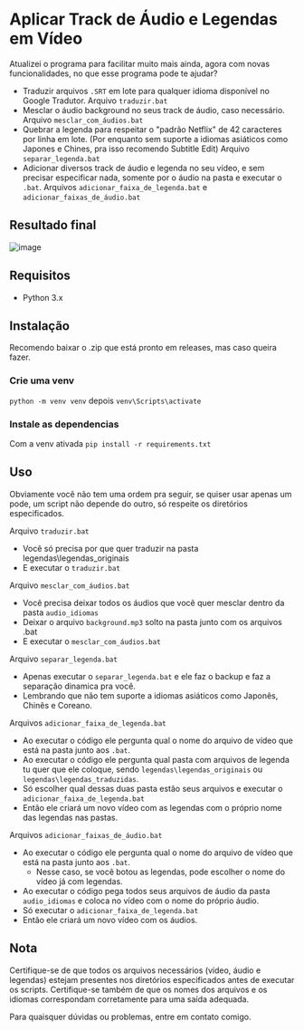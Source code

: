 # Aplicar Track de Áudio e Legendas em Vídeo
Atualizei o programa para facilitar muito mais ainda, agora com novas funcionalidades, no que esse programa pode te ajudar?

- Traduzir arquivos `.SRT` em lote para qualquer idioma disponível no Google Tradutor. Arquivo `traduzir.bat`
- Mesclar o áudio background no seus track de áudio, caso necessário. Arquivo `mesclar_com_áudios.bat`
- Quebrar a legenda para respeitar o "padrão Netflix" de 42 caracteres por linha em lote. (Por enquanto sem suporte a idiomas asiáticos como Japones e Chines, pra isso recomendo Subtitle Edit) Arquivo `separar_legenda.bat`
- Adicionar diversos track de áudio e legenda no seu vídeo, e sem precisar especificar nada, somente por o áudio na pasta e executar o `.bat`. Arquivos `adicionar_faixa_de_legenda.bat` e `adicionar_faixas_de_áudio.bat`

## Resultado final
![image](https://github.com/RafaelGodoyEbert/Adicionar_audio_e_legenda/assets/78083427/5e4a99df-597a-4930-8e34-66f688ffaef8)

## Requisitos

- Python 3.x

## Instalação
Recomendo baixar o .zip que está pronto em releases, mas caso queira fazer.

### Crie uma venv
```python -m venv venv```
depois
```venv\Scripts\activate```

### Instale as dependencias
Com a venv ativada
```pip install -r requirements.txt```

## Uso
Obviamente você não tem uma ordem pra seguir, se quiser usar apenas um pode, um script não depende do outro, só respeite os diretórios especificados.

Arquivo `traduzir.bat`
- Você só precisa por que quer traduzir na pasta legendas\legendas_originais
- E executar o `traduzir.bat`

Arquivo `mesclar_com_áudios.bat`
- Você precisa deixar todos os áudios que você quer mesclar dentro da pasta `audio_idiomas`
- Deixar o arquivo `background.mp3` solto na pasta junto com os arquivos .bat
- E executar o `mesclar_com_áudios.bat`

Arquivo `separar_legenda.bat`
- Apenas executar o `separar_legenda.bat` e ele faz o backup e faz a separação dinamica pra você.
- Lembrando que não tem suporte a idiomas asiáticos como Japonês, Chinês e Coreano.

Arquivos `adicionar_faixa_de_legenda.bat`
- Ao executar o código ele pergunta qual o nome do arquivo de vídeo que está na pasta junto aos `.bat`.
- Ao executar o código ele pergunta qual pasta com arquivos de legenda tu quer que ele coloque, sendo `legendas\legendas_originais` ou `legendas\legendas_traduzidas`.
- Só escolher qual dessas duas pasta estão seus arquivos e executar o `adicionar_faixa_de_legenda.bat`
- Então ele criará um novo vídeo com as legendas com o próprio nome das legendas nas pastas.

Arquivos `adicionar_faixas_de_áudio.bat`
- Ao executar o código ele pergunta qual o nome do arquivo de vídeo que está na pasta junto aos `.bat`.
    - Nesse caso, se você botou as legendas, pode escolher o nome do vídeo já com legendas.
- Ao executar o código pega todos seus arquivos de áudio da pasta `audio_idiomas` e coloca no vídeo com o nome do próprio áudio.
- Só executar o `adicionar_faixa_de_legenda.bat`
- Então ele criará um novo vídeo com os áudios.

## Nota

Certifique-se de que todos os arquivos necessários (vídeo, áudio e legendas) estejam presentes nos diretórios especificados antes de executar os scripts. Certifique-se também de que os nomes dos arquivos e os idiomas correspondam corretamente para uma saída adequada.

Para quaisquer dúvidas ou problemas, entre em contato comigo.
